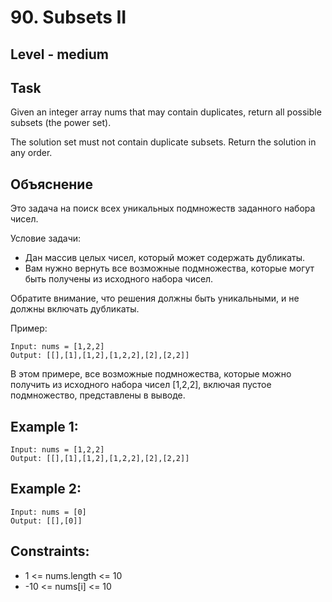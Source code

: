 # 90. Subsets II


## Level - medium


## Task
Given an integer array nums that may contain duplicates, return all possible
subsets (the power set).

The solution set must not contain duplicate subsets. Return the solution in any order.


## Объяснение
Это задача на поиск всех уникальных подмножеств заданного набора чисел.

Условие задачи:
- Дан массив целых чисел, который может содержать дубликаты. 
- Вам нужно вернуть все возможные подмножества, которые могут быть получены из исходного набора чисел.

Обратите внимание, что решения должны быть уникальными, и не должны включать дубликаты.

Пример:
````
Input: nums = [1,2,2]
Output: [[],[1],[1,2],[1,2,2],[2],[2,2]]
````

В этом примере, все возможные подмножества, которые можно получить из исходного набора чисел [1,2,2], 
включая пустое подмножество, представлены в выводе.



## Example 1:
````
Input: nums = [1,2,2]
Output: [[],[1],[1,2],[1,2,2],[2],[2,2]]
````


## Example 2:
````
Input: nums = [0]
Output: [[],[0]]
````


## Constraints:
- 1 <= nums.length <= 10
- -10 <= nums[i] <= 10